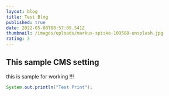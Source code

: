 ```yaml
---
layout: blog
title: Test Blog
published: true
date: 2022-05-08T08:57:09.541Z
thumbnail: /images/uploads/markus-spiske-109588-unsplash.jpg
rating: 3
---
```

## This sample CMS setting

this is sample for working  !!!

```java
System.out.println("Test Print");
```
